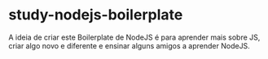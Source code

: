 # study-nodejs-boilerplate
A ideia de criar este Boilerplate de NodeJS é para aprender mais sobre JS, criar algo novo e diferente e ensinar alguns amigos a aprender NodeJS.